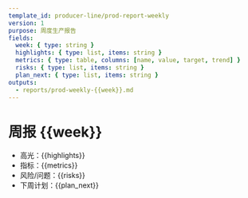 ```yaml
---
template_id: producer-line/prod-report-weekly
version: 1
purpose: 周度生产报告
fields:
  week: { type: string }
  highlights: { type: list, items: string }
  metrics: { type: table, columns: [name, value, target, trend] }
  risks: { type: list, items: string }
  plan_next: { type: list, items: string }
outputs:
  - reports/prod-weekly-{{week}}.md
---
```


# 周报 {{week}}

- 高光：{{highlights}}
- 指标：{{metrics}}
- 风险/问题：{{risks}}
- 下周计划：{{plan_next}}
